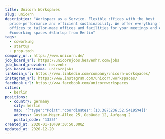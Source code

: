 ```yaml
---
title: Unicorn Workspaces
slug: unicorn
description: "Workspace as a Service. Flexible offices with the best
  price-performance and efficient sustainability. We offer everything from team
  offices to tailor-made offices and facilities for your meetings and events.
  #coworking spaces #startup from Berlin"
tags:
  - coworking
  - startup
  - prop-tech
company_url: https://www.unicorn.de/
job_board_url: https://unicornjobs.heavenhr.com/jobs
job_board_provider: heavenhr
job_board_hostname: unicornjobs
linkedin_url: https://www.linkedin.com/company/unicorn-workspaces/
instagram_url: https://www.instagram.com/unicorn.workspaces/
facebook_url: https://www.facebook.com/unicornworkspaces
cities:
  - berlin
positions:
  - country: germany
    city: berlin
    map: '{"type":"Point","coordinates":[13.3873236,52.5419594]}'
    address: Gustav-Meyer-Allee 25, Gebäude 12, Aufgang 2
    postal_code: "13355"
created_at: 2020-01-10T09:30:50.000Z
updated_at: 2020-12-20
---
```

